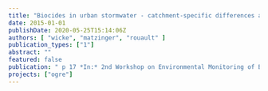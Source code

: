 ```yaml
---
title: "Biocides in urban stormwater - catchment-specific differences and city-wide loads"
date: 2015-01-01
publishDate: 2020-05-25T15:14:06Z
authors: [ "wicke", "matzinger", "rouault" ]
publication_types: ["1"]
abstract: ""
featured: false
publication: " p 17 *In:* 2nd Workshop on Environmental Monitoring of Biocides in Europe. Berlin, Germany. 25-26 June 2015"
projects: ["ogre"]
---
```



